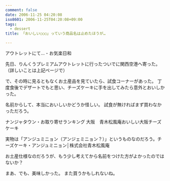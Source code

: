```yaml
---
comment: false
date: 2006-11-25 04:20:08
iso8601: 2006-11-25T04:20:08+09:00
tags:
  - dessert
title: 「おいしい○○○」っていう商品名は止めたほうが…

---
```


アウトレットにて… - お気楽日和

先日、りんくうプレミアムアウトレットに行ったついでに関西空港へ寄った。
（詳しいことは上記ページで）

で、その時に見るともなくお土産品を見ていたら、試食コーナーがあった。
丁度食後でデザートでもと思い、チーズケーキに手を出してみたら意外とおいしかった。

名前からして、本当においしいかどうか怪しい。
試食が無ければまず買わなかっただろう。

ナンジャタウン・お取り寄せランキング 大阪　青木松風庵おいしい大阪チーズケーキ

実物は「アンジュミニョン（アンジェミニョン？）」というものなのだろう。チーズケーキ・アンジュミニョン│株式会社青木松風庵

お土産仕様なのだろうが、もう少し考えてから名前をつけた方がよかったのではないか？

まあ、でも、美味しかった。
また買うかもしれないね。
